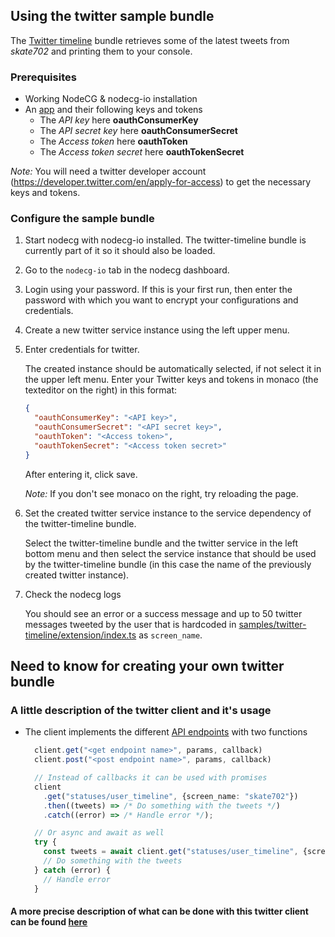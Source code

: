 ## Using the twitter sample bundle

The [Twitter timeline](/samples/twitter-timeline/) bundle retrieves some of the latest tweets from _skate702_ and printing them to your console.

### Prerequisites

- Working NodeCG & nodecg-io installation
- An [app](https://developer.twitter.com/en/apps) and their following keys and tokens
    - The _API key_ here **oauthConsumerKey**
    - The _API secret key_ here **oauthConsumerSecret**
    - The _Access token_ here **oauthToken**
    - The _Access token secret_ here **oauthTokenSecret**

_Note:_ You will need a twitter developer account (https://developer.twitter.com/en/apply-for-access) to get the necessary keys and tokens.

### Configure the sample bundle

1. Start nodecg with nodecg-io installed. The twitter-timeline bundle is currently part of it so it should also be loaded.

2. Go to the `nodecg-io` tab in the nodecg dashboard.

3. Login using your password. If this is your first run, then enter the password with which you want to encrypt your configurations and credentials.

4. Create a new twitter service instance using the left upper menu.

5. Enter credentials for twitter.

   The created instance should be automatically selected, if not select it in the upper left menu. Enter your Twitter keys and tokens in monaco (the texteditor on the right) in this format:

   ```json
   {
     "oauthConsumerKey": "<API key>",
     "oauthConsumerSecret": "<API secret key>",
     "oauthToken": "<Access token>",
     "oauthTokenSecret": "<Access token secret>"
   }
   ```

   After entering it, click save.

   _Note:_ If you don't see monaco on the right, try reloading the page.

6. Set the created twitter service instance to the service dependency of the twitter-timeline bundle.

   Select the twitter-timeline bundle and the twitter service in the left bottom menu and then select the service instance that should be used by the twitter-timeline bundle (in this case the name of the previously created twitter instance).

7. Check the nodecg logs

   You should see an error or a success message and up to 50 twitter messages tweeted by the user that is hardcoded in [samples/twitter-timeline/extension/index.ts](/samples/twitter-timeline/extension/index.ts) as `screen_name`.

## Need to know for creating your own twitter bundle

### A little description of the twitter client and it's usage

- The client implements the different [API endpoints](https://developer.twitter.com/en/docs/api-reference-index) with two functions

  ```typescript
    client.get("<get endpoint name>", params, callback)
    client.post("<post endpoint name>", params, callback)

    // Instead of callbacks it can be used with promises
    client
      .get("statuses/user_timeline", {screen_name: "skate702"})
      .then((tweets) => /* Do something with the tweets */)
      .catch((error) => /* Handle error */);

    // Or async and await as well
    try {
      const tweets = await client.get("statuses/user_timeline", {screen_name: "skate702"});
      // Do something with the tweets
    } catch (error) {
      // Handle error
    }
  ```

#### A more precise description of what can be done with this twitter client can be found [here](https://github.com/desmondmorris/node-twitter#readme)
